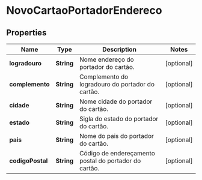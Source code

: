 
# NovoCartaoPortadorEndereco

## Properties
Name | Type | Description | Notes
------------ | ------------- | ------------- | -------------
**logradouro** | **String** | Nome endereço do portador do cartão. |  [optional]
**complemento** | **String** | Complemento do logradouro do portador do cartão. |  [optional]
**cidade** | **String** | Nome cidade do portador do cartão. |  [optional]
**estado** | **String** | Sigla do estado do portador do cartão. |  [optional]
**pais** | **String** | Nome do pais do portador do cartão. |  [optional]
**codigoPostal** | **String** | Código de endereçamento postal do portador do cartão. |  [optional]



